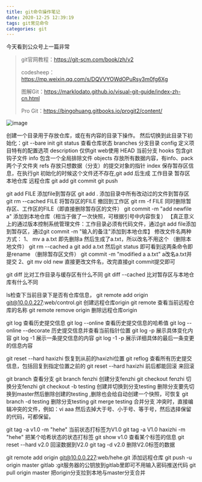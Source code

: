 ```yaml
---
title: git命令操作笔记
date: 2020-12-25 12:39:19
tags: git常见命令
categories: git
---
```


今天看到公众号上一篇非常

> git官网教程：https://git-scm.com/book/zh/v2
>
> codesheep：https://mp.weixin.qq.com/s/DQVVYOWdOPuRsy3m0fg6Xg
>
> 图解Git：https://marklodato.github.io/visual-git-guide/index-zh-cn.html
>
> Pro Git：https://bingohuang.gitbooks.io/progit2/content/

<!--more-->



![image](C:\Users\admin\Desktop\blog\source\images\2018062701.png)







创建一个目录用于存放仓库，或在有内容的目录下操作。
然后切换到此目录下初始化：git --bare init
git status 查看仓库状态
branches 分支目录
config 定义项目特有的配置选项
description 仅供git web使用
HEAD 当前分支
hooks 包含git钩子文件
info 包含一个全局排除文件
objects 存放所有数据内容，有info、pack两个子文件夹
refs 存放只想数据（分支）的提交对象的指针
index 保存暂存区信息，在执行git 初始化的时候这个文件还不存在,git add 后生成
工作目录 暂存区 本地仓库 远程仓库
git add git commit git push





git add FILE 添加file到暂存区
git add . 添加目录中所有改动过的文件到暂存区
git rm --cached FILE 将暂存区的FILE 撤回到工作区
git rm -f FILE 同时删除暂存区、工作区的FILE（即直接删除暂存区的文件）
git commit -m "add newfile a" 添加到本地仓库（相当于做了一次快照，可根据引号中内容恢复）
【真正意义上的通过版本控制系统管理文件：工作目录必须有代码文件，通过git add file添加到暂存区，通过git commit -m "输入的备注"添加到本地仓库】
修改文件名两种方式：
1、 mv a a.txt 即先删除a 然后生成了a.txt，所以改名不用这个 （删除本地文件）
git rm --cached a
git add a.txt 然后git status 即可看到这两条命令即是rename （删除暂存区文件）
git commit -m "modified a a.txt" a改名a.txt并提交
2、git mv old new 直接更改文件名，改完直接git commit提交即可











git diff 比对工作目录与缓存区有什么不同
git diff --cached 比对暂存区与本地仓库有什么不同

ls检查下当前目录下是否有仓库信息，
git remote add origin git@10.0.0.227:web/control.git 创建远程仓库origin
git remote 查看当前远程仓库的名称
git remote remove origin 删除远程仓库origin



git log 查看历史提交信息
git log --online 查看历史提交信息的哈希值
git log --online --decorate 历史提交信息并查看当前指针位置
git log -p 展示具体变化内容
git log -1 展示一条提交信息的内容
git log -1 -p 展示详细具体的最后一条变更的信息内容







git reset --hard haxizhi 恢复到从前的haxizhi位置
git reflog 查看所有历史提交信息，包括回复到指定位置之前的
git reset --hard haxizhi 前后都能回滚 来回滚



git branch 查看分支
git branch fenzhi 创建分支fenzhi
git checkout fenzhi 切换分支fenzhi
git checkout -b testing 创建并切换到分支testing
删除分支要先切换到master然后删除创建的testing ,删除也会给自动创建一个快照，可恢复
git branch -d testing 删除分支testing
git merge testing 合并分支
冲突时，直接编辑冲突的文件，例如：vi aaa 然后去掉大于号、小于号、等于号，然后选择保留的代码，可都保留。







git tag -a v1.0 -m "hehe" 当前状态打标签为V1.0
git tag -a V1.0 haxizhi -m "hehe" 把某个哈希状态的状态打标签
git show v1.0 查看某个标签的信息
git reset --hard v2.0 回滚数据到V2.0
git tag -d v2.0 删除V2.0标签的数据





git remote add origin git@10.0.0.227:web/hehe.git 添加远程仓库
git push -u origin master
gitlab :git服务器的公钥放到gitlab里即可不用输入密码推送代码
git pull origin master 把origin分支拉到本地与master分支合并